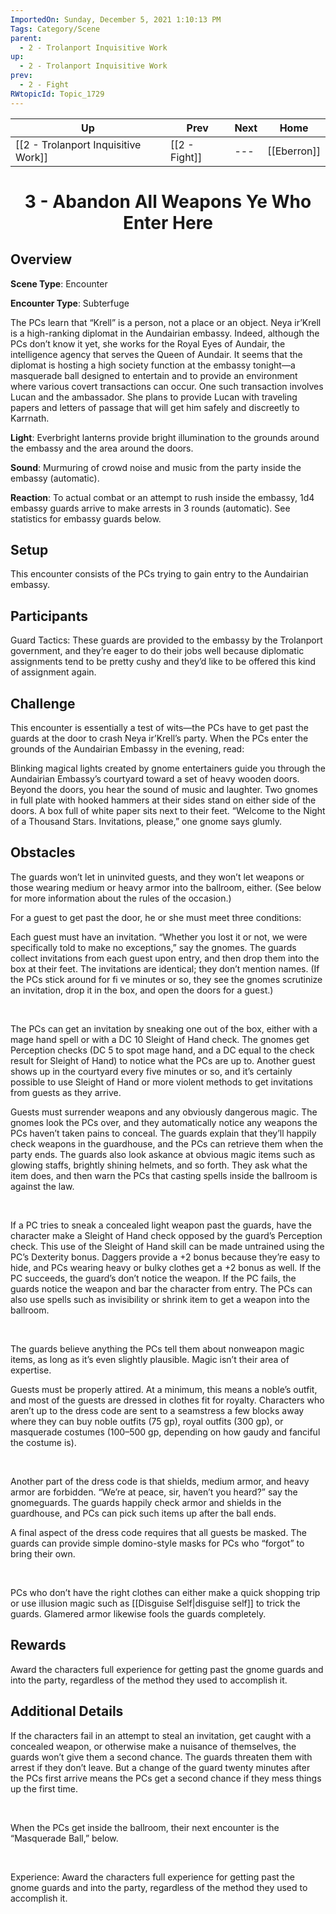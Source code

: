 ```yaml
---
ImportedOn: Sunday, December 5, 2021 1:10:13 PM
Tags: Category/Scene
parent:
  - 2 - Trolanport Inquisitive Work
up:
  - 2 - Trolanport Inquisitive Work
prev:
  - 2 - Fight
RWtopicId: Topic_1729
---
```


| Up | Prev | Next | Home |
|----|------|------|------|
| [[2 - Trolanport Inquisitive Work]] | [[2 - Fight]] | --- | [[Eberron]] |

# <center>3 - Abandon All Weapons Ye Who Enter Here</center>

## Overview

**Scene Type**: Encounter

**Encounter Type**: Subterfuge

The PCs learn that “Krell” is a person, not a place or an object. Neya ir’Krell is a high-ranking diplomat in the Aundairian embassy. Indeed, although the PCs don’t know it yet, she works for the Royal Eyes of Aundair, the intelligence agency that serves the Queen of Aundair. It seems that the diplomat is hosting a high society function at the embassy tonight—a masquerade ball designed to entertain and to provide an environment where various covert transactions can occur. One such transaction involves Lucan and the ambassador. She plans to provide Lucan with traveling papers and letters of passage that will get him safely and discreetly to Karrnath.

**Light**: Everbright lanterns provide bright illumination to the grounds around the embassy and the area around the doors.

**Sound**: Murmuring of crowd noise and music from the party inside the embassy (automatic).

**Reaction**: To actual combat or an attempt to rush inside the embassy, 1d4 embassy guards arrive to make arrests in 3 rounds (automatic). See statistics for embassy guards below.

## Setup

This encounter consists of the PCs trying to gain entry to the Aundairian embassy.

## Participants

Guard Tactics: These guards are provided to the embassy by the Trolanport government, and they’re eager to do their jobs well because diplomatic assignments tend to be pretty cushy and they’d like to be offered this kind of assignment again.

## Challenge

This encounter is essentially a test of wits—the PCs have to get past the guards at the door to crash Neya ir’Krell’s party. When the PCs enter the grounds of the Aundairian Embassy in the evening, read:

Blinking magical lights created by gnome entertainers guide you through the Aundairian Embassy’s courtyard toward a set of heavy wooden doors. Beyond the doors, you hear the sound of music and laughter. Two gnomes in full plate with hooked hammers at their sides stand on either side of the doors. A box full of white paper sits next to their feet. “Welcome to the Night of a Thousand Stars. Invitations, please,” one gnome says glumly.

## Obstacles

The guards won’t let in uninvited guests, and they won’t let weapons or those wearing medium or heavy armor into the ballroom, either. (See below for more information about the rules of the occasion.)

For a guest to get past the door, he or she must meet three conditions:

Each guest must have an invitation. “Whether you lost it or not, we were specifically told to make no exceptions,” say the gnomes. The guards collect invitations from each guest upon entry, and then drop them into the box at their feet. The invitations are identical; they don’t mention names. (If the PCs stick around for fi ve minutes or so, they see the gnomes scrutinize an invitation, drop it in the box, and open the doors for a guest.) 

 

The PCs can get an invitation by sneaking one out of the box, either with a mage hand spell or with a DC 10 Sleight of Hand check. The gnomes get Perception checks (DC 5 to spot mage hand, and a DC equal to the check result for Sleight of Hand) to notice what the PCs are up to. Another guest shows up in the courtyard every five minutes or so, and it’s certainly possible to use Sleight of Hand or more violent methods to get invitations from guests as they arrive.

Guests must surrender weapons and any obviously dangerous magic. The gnomes look the PCs over, and they automatically notice any weapons the PCs haven’t taken pains to conceal. The guards explain that they’ll happily check weapons in the guardhouse, and the PCs can retrieve them when the party ends. The guards also look askance at obvious magic items such as glowing staffs, brightly shining helmets, and so forth. They ask what the item does, and then warn the PCs that casting spells inside the ballroom is against the law.

 

If a PC tries to sneak a concealed light weapon past the guards, have the character make a Sleight of Hand check opposed by the guard’s Perception check. This use of the Sleight of Hand skill can be made untrained using the PC’s Dexterity bonus. Daggers provide a +2 bonus because they’re easy to hide, and PCs wearing heavy or bulky clothes get a +2 bonus as well. If the PC succeeds, the guard’s don’t notice the weapon. If the PC fails, the guards notice the weapon and bar the character from entry. The PCs can also use spells such as invisibility or shrink item to get a weapon into the ballroom. 

 

The guards believe anything the PCs tell them about nonweapon magic items, as long as it’s even slightly plausible. Magic isn’t their area of expertise.

Guests must be properly attired. At a minimum, this means a noble’s outfit, and most of the guests are dressed in clothes fit for royalty. Characters who aren’t up to the dress code are sent to a seamstress a few blocks away where they can buy noble outfits (75 gp), royal outfits (300 gp), or masquerade costumes (100–500 gp, depending on how gaudy and fanciful the costume is). 

 

Another part of the dress code is that shields, medium armor, and heavy armor are forbidden. “We’re at peace, sir, haven’t you heard?” say the gnomeguards. The guards happily check armor and shields in the guardhouse, and PCs can pick such items up after the ball ends.

A final aspect of the dress code requires that all guests be masked. The guards can provide simple domino-style masks for PCs who “forgot” to bring their own. 

 

PCs who don’t have the right clothes can either make a quick shopping trip or use illusion magic such as [[Disguise Self|disguise self]] to trick the guards. Glamered armor likewise fools the guards completely.

## Rewards

Award the characters full experience for getting past the gnome guards and into the party, regardless of the method they used to accomplish it.

## Additional Details

If the characters fail in an attempt to steal an invitation, get caught with a concealed weapon, or otherwise make a nuisance of themselves, the guards won’t give them a second chance. The guards threaten them with arrest if they don’t leave. But a change of the guard twenty minutes after the PCs first arrive means the PCs get a second chance if they mess things up the first time. 

 

When the PCs get inside the ballroom, their next encounter is the “Masquerade Ball,” below. 

 

Experience: Award the characters full experience for getting past the gnome guards and into the party, regardless of the method they used to accomplish it.
